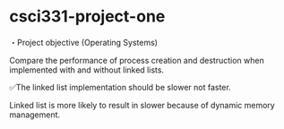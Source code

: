 # csci331-project-one

・Project objective (Operating Systems)

Compare the performance of process creation and destruction when implemented with and without linked lists.

✅The linked list implementation should be slower not faster. 

Linked list is more likely to result in slower because of dynamic memory management.
